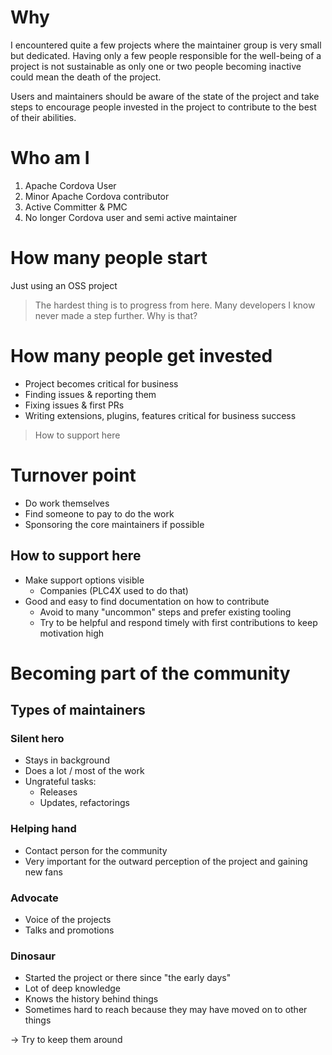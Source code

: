 # Why

I encountered quite a few projects where the maintainer group is very small but dedicated. Having only a few people responsible for the well-being of a project is not sustainable as only one or two people becoming inactive could mean the death of the project.

Users and maintainers should be aware of the state of the project and take steps to encourage people invested in the project to contribute to the best of their abilities.

# Who am I

1. Apache Cordova User
2. Minor Apache Cordova contributor
3. Active Committer & PMC
4. No longer Cordova user and semi active maintainer

# How many people start

Just using an OSS project

> The hardest thing is to progress from here. Many developers I know never made a step further. Why is that?

# How many people get invested

* Project becomes critical for business
* Finding issues & reporting them
* Fixing issues & first PRs
* Writing extensions, plugins, features critical for business success

> How to support here

# Turnover point

* Do work themselves
* Find someone to pay to do the work
* Sponsoring the core maintainers if possible

## How to support here

* Make support options visible
    * Companies (PLC4X used to do that)
* Good and easy to find documentation on how to contribute
    * Avoid to many "uncommon" steps and prefer existing tooling
    * Try to be helpful and respond timely with first contributions to keep motivation high

# Becoming part of the community

## Types of maintainers

### Silent hero

* Stays in background
* Does a lot / most of the work
* Ungrateful tasks:
    * Releases
    * Updates, refactorings

### Helping hand

* Contact person for the community
* Very important for the outward perception of the project and gaining new fans
### Advocate

* Voice of the projects
* Talks and promotions
### Dinosaur

* Started the project or there since "the early days"
* Lot of deep knowledge
* Knows the history behind things
* Sometimes hard to reach because they may have moved on to other things

-> Try to keep them around

